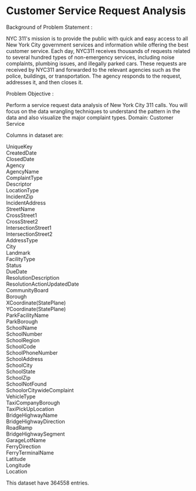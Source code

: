 
# Customer Service Request Analysis

Background of Problem Statement :

NYC 311's mission is to provide the public with quick and easy access to all New York City government services and information while offering the best customer service. Each day, NYC311 receives thousands of requests related to several hundred types of non-emergency services, including noise complaints, plumbing issues, and illegally parked cars. These requests are received by NYC311 and forwarded to the relevant agencies such as the police, buildings, or transportation. The agency responds to the request, addresses it, and then closes it.

Problem Objective :

Perform a service request data analysis of New York City 311 calls. You will focus on the data wrangling techniques to understand the pattern in the data and also visualize the major complaint types. Domain: Customer Service

Columns in dataset are:

UniqueKey                       
CreatedDate                      
ClosedDate                       
Agency                           
AgencyName                       
ComplaintType                    
Descriptor                      
LocationType                     
IncidentZip                      
IncidentAddress                 
StreetName                     
CrossStreet1                    
CrossStreet2                    
IntersectionStreet1             
IntersectionStreet2             
AddressType                      
City                             
Landmark                       
FacilityType                    
Status                           
DueDate                          
ResolutionDescription            
ResolutionActionUpdatedDate      
CommunityBoard                   
Borough                          
XCoordinate(StatePlane)          
YCoordinate(StatePlane)         
ParkFacilityName                 
ParkBorough                      
SchoolName                       
SchoolNumber                     
SchoolRegion                     
SchoolCode                       
SchoolPhoneNumber                
SchoolAddress                    
SchoolCity                       
SchoolState                      
SchoolZip                        
SchoolNotFound                   
SchoolorCitywideComplaint      
VehicleType                    
TaxiCompanyBorough             
TaxiPickUpLocation             
BridgeHighwayName               
BridgeHighwayDirection          
RoadRamp                        
BridgeHighwaySegment            
GarageLotName                  
FerryDirection                  
FerryTerminalName               
Latitude                         
Longitude                        
Location       

This dataset have 364558 entries.